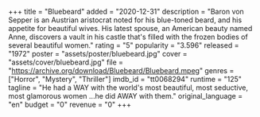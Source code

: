 +++
title = "Bluebeard"
added = "2020-12-31"
description = "Baron von Sepper is an Austrian aristocrat noted for his blue-toned beard, and his appetite for beautiful wives. His latest spouse, an American beauty named Anne, discovers a vault in his castle that's filled with the frozen bodies of several beautiful women."
rating = "5"
popularity = "3.596"
released = "1972"
poster = "assets/poster/bluebeard.jpg"
cover = "assets/cover/bluebeard.jpg"
file = "https://archive.org/download/Bluebeard/Bluebeard.mpeg"
genres = ["Horror", "Mystery", "Thriller"]
imdb_id = "tt0068294"
runtime = "125"
tagline = "He had a WAY with the world's most beautiful, most seductive, most glamorous women ...he did AWAY with them."
original_language = "en"
budget = "0"
revenue = "0"
+++